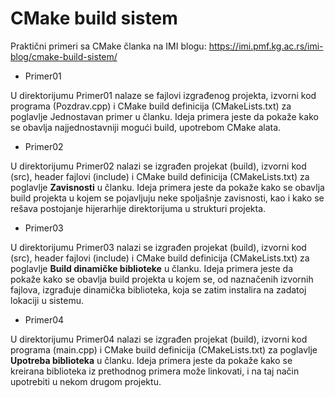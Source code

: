 # CMake build sistem
Praktični primeri sa CMake članka na IMI blogu: https://imi.pmf.kg.ac.rs/imi-blog/cmake-build-sistem/

- Primer01

U direktorijumu Primer01 nalaze se fajlovi izgrađenog projekta, izvorni kod programa (Pozdrav.cpp) i CMake build definicija (CMakeLists.txt) 
za poglavlje <stromg>Jednostavan primer</strong> u članku. Ideja primera jeste da pokaže kako se obavlja najjednostavniji mogući build, upotrebom CMake alata.

- Primer02

U direktorijumu Primer02 nalazi se izgrađen projekat (build), izvorni kod (src), header fajlovi (include) i CMake build definicija 
(CMakeLists.txt) za poglavlje <strong>Zavisnosti</strong> u članku. Ideja primera jeste da pokaže kako se obavlja build projekta u kojem se pojavljuju neke 
spoljašnje zavisnosti, kao i kako se rešava postojanje hijerarhije direktorijuma u strukturi projekta.

- Primer03

U direktorijumu Primer03 nalazi se izgrađen projekat (build), izvorni kod (src), header fajlovi (include) i CMake build definicija 
(CMakeLists.txt) za poglavlje <strong>Build dinamičke biblioteke</strong> u članku. Ideja primera jeste da pokaže kako se obavlja build 
projekta u kojem se, od naznačenih izvornih fajlova, izgrađuje dinamička biblioteka, koja se zatim instalira na zadatoj lokaciji u sistemu.

- Primer04

U direktorijumu Primer04 nalazi se izgrađen projekat (build), izvorni kod programa (main.cpp) i CMake build definicija (CMakeLists.txt) 
za poglavlje <strong>Upotreba biblioteka</strong> u članku. Ideja primera jeste da pokaže kako se kreirana biblioteka iz prethodnog primera može linkovati, i na taj način upotrebiti u nekom drugom projektu.
